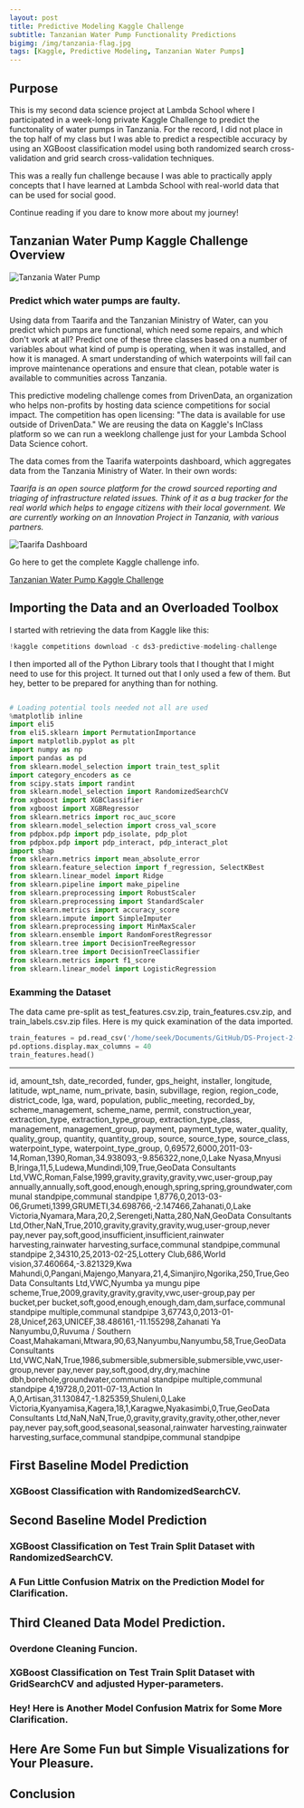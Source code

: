 ```yaml
---
layout: post
title: Predictive Modeling Kaggle Challenge
subtitle: Tanzanian Water Pump Functionality Predictions
bigimg: /img/tanzania-flag.jpg
tags: [Kaggle, Predictive Modeling, Tanzanian Water Pumps]
---
```


## Purpose
This is my second data science project at Lambda School where I participated in a week-long private Kaggle Challenge to predict the functonality of water pumps in Tanzania. For the record, I did not place in the top half of my class but I was able to predict a respectible accuracy by using an XGBoost classification model using both randomized search cross-validation and grid search cross-validation techniques.

This was a really fun challenge because I was able to practically apply concepts that I have learned at Lambda School with real-world data that can be used for social good.

Continue reading if you dare to know more about my journey!

## Tanzanian Water Pump Kaggle Challenge Overview
![Tanzania Water Pump](/img/tanzania-water-pump.jpeg)

### Predict which water pumps are faulty.
Using data from Taarifa and the Tanzanian Ministry of Water, can you predict which pumps are functional, which need some repairs, and which don't work at all? Predict one of these three classes based on a number of variables about what kind of pump is operating, when it was installed, and how it is managed. A smart understanding of which waterpoints will fail can improve maintenance operations and ensure that clean, potable water is available to communities across Tanzania.

This predictive modeling challenge comes from DrivenData, an organization who helps non-profits by hosting data science competitions for social impact. The competition has open licensing: "The data is available for use outside of DrivenData." We are reusing the data on Kaggle's InClass platform so we can run a weeklong challenge just for your Lambda School Data Science cohort.

The data comes from the Taarifa waterpoints dashboard, which aggregates data from the Tanzania Ministry of Water. In their own words:

_Taarifa is an open source platform for the crowd sourced reporting and triaging of infrastructure related issues. Think of it as a bug tracker for the real world which helps to engage citizens with their local government. We are currently working on an Innovation Project in Tanzania, with various partners._

![Taarifa Dashboard](/img/taarifadashboard.png)

Go here to get the complete Kaggle challenge info.

[Tanzanian Water Pump Kaggle Challenge](https://www.kaggle.com/c/ds3-predictive-modeling-challenge/overview)

## Importing the Data and an Overloaded Toolbox

I started with retrieving the data from Kaggle like this:
```python
!kaggle competitions download -c ds3-predictive-modeling-challenge
```
I then imported all of the Python Library tools that I thought that I might need to use for this project. It turned out that I only used a few of them. But hey, better to be prepared for anything than for nothing.

```python

# Loading potential tools needed not all are used
%matplotlib inline
import eli5
from eli5.sklearn import PermutationImportance
import matplotlib.pyplot as plt
import numpy as np
import pandas as pd
from sklearn.model_selection import train_test_split
import category_encoders as ce
from scipy.stats import randint
from sklearn.model_selection import RandomizedSearchCV
from xgboost import XGBClassifier
from xgboost import XGBRegressor
from sklearn.metrics import roc_auc_score
from sklearn.model_selection import cross_val_score
from pdpbox.pdp import pdp_isolate, pdp_plot
from pdpbox.pdp import pdp_interact, pdp_interact_plot
import shap
from sklearn.metrics import mean_absolute_error
from sklearn.feature_selection import f_regression, SelectKBest
from sklearn.linear_model import Ridge
from sklearn.pipeline import make_pipeline
from sklearn.preprocessing import RobustScaler
from sklearn.preprocessing import StandardScaler
from sklearn.metrics import accuracy_score
from sklearn.impute import SimpleImputer
from sklearn.preprocessing import MinMaxScaler
from sklearn.ensemble import RandomForestRegressor
from sklearn.tree import DecisionTreeRegressor
from sklearn.tree import DecisionTreeClassifier
from sklearn.metrics import f1_score
from sklearn.linear_model import LogisticRegression
```
### Examming the Dataset

The data came pre-split as test_features.csv.zip, train_features.csv.zip, and train_labels.csv.zip files.
Here is my quick examination of the data imported.

```python
train_features = pd.read_csv('/home/seek/Documents/GitHub/DS-Project-2---Predictive-Modeling-Challenge/train_features.csv.zip')
pd.options.display.max_columns = 40
train_features.head()
```
---
id, amount_tsh, date_recorded, funder, gps_height, installer, longitude, latitude, wpt_name, num_private, basin, subvillage, region, region_code, district_code, lga, ward, population, public_meeting, recorded_by, scheme_management, scheme_name, permit, construction_year, extraction_type, extraction_type_group, extraction_type_class,  management, management_group, payment, payment_type, water_quality, quality_group, quantity, quantity_group, source, source_type, source_class, waterpoint_type, waterpoint_type_group,
0,69572,6000,2011-03-14,Roman,1390,Roman,34.938093,-9.856322,none,0,Lake Nyasa,Mnyusi B,Iringa,11,5,Ludewa,Mundindi,109,True,GeoData Consultants Ltd,VWC,Roman,False,1999,gravity,gravity,gravity,vwc,user-group,pay annually,annually,soft,good,enough,enough,spring,spring,groundwater,communal standpipe,communal standpipe
1,8776,0,2013-03-06,Grumeti,1399,GRUMETI,34.698766,-2.147466,Zahanati,0,Lake Victoria,Nyamara,Mara,20,2,Serengeti,Natta,280,NaN,GeoData Consultants Ltd,Other,NaN,True,2010,gravity,gravity,gravity,wug,user-group,never pay,never pay,soft,good,insufficient,insufficient,rainwater harvesting,rainwater harvesting,surface,communal standpipe,communal standpipe
2,34310,25,2013-02-25,Lottery Club,686,World vision,37.460664,-3.821329,Kwa Mahundi,0,Pangani,Majengo,Manyara,21,4,Simanjiro,Ngorika,250,True,GeoData Consultants Ltd,VWC,Nyumba ya mungu pipe scheme,True,2009,gravity,gravity,gravity,vwc,user-group,pay per bucket,per bucket,soft,good,enough,enough,dam,dam,surface,communal standpipe multiple,communal standpipe
3,67743,0,2013-01-28,Unicef,263,UNICEF,38.486161,-11.155298,Zahanati Ya Nanyumbu,0,Ruvuma / Southern Coast,Mahakamani,Mtwara,90,63,Nanyumbu,Nanyumbu,58,True,GeoData Consultants Ltd,VWC,NaN,True,1986,submersible,submersible,submersible,vwc,user-group,never pay,never pay,soft,good,dry,dry,machine dbh,borehole,groundwater,communal standpipe multiple,communal standpipe
4,19728,0,2011-07-13,Action In A,0,Artisan,31.130847,-1.825359,Shuleni,0,Lake Victoria,Kyanyamisa,Kagera,18,1,Karagwe,Nyakasimbi,0,True,GeoData Consultants Ltd,NaN,NaN,True,0,gravity,gravity,gravity,other,other,never pay,never pay,soft,good,seasonal,seasonal,rainwater harvesting,rainwater harvesting,surface,communal standpipe,communal standpipe

      
## First Baseline Model Prediction



### XGBoost Classification with RandomizedSearchCV.

## Second Baseline Model Prediction

### XGBoost Classification on Test Train Split Dataset with RandomizedSearchCV.

### A Fun Little Confusion Matrix on the Prediction Model for Clarification.

## Third Cleaned Data Model Prediction.

### Overdone Cleaning Funcion.

### XGBoost Classification on Test Train Split Dataset with GridSearchCV and adjusted Hyper-parameters.

### Hey! Here is Another Model Confusion Matrix for Some More Clarification.

## Here Are Some Fun but Simple Visualizations for Your Pleasure.

## Conclusion
